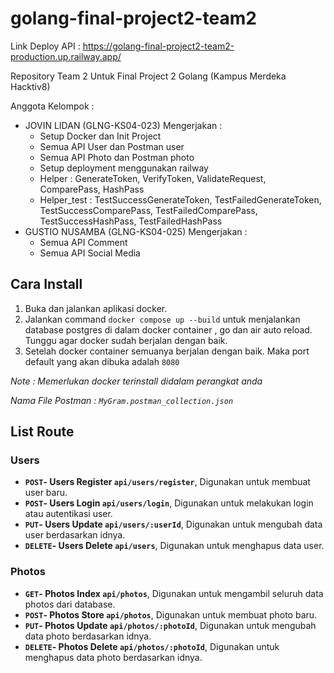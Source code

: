 # golang-final-project2-team2

Link Deploy API : https://golang-final-project2-team2-production.up.railway.app/

Repository Team 2 Untuk Final Project 2 Golang (Kampus Merdeka Hacktiv8)

Anggota Kelompok :

- JOVIN LIDAN (GLNG-KS04-023)
  Mengerjakan :
  - Setup Docker dan Init Project
  - Semua API User dan Postman user
  - Semua API Photo dan Postman photo
  - Setup deployment menggunakan railway
  - Helper : GenerateToken, VerifyToken, ValidateRequest, ComparePass, HashPass
  - Helper_test : TestSuccessGenerateToken, TestFailedGenerateToken, TestSuccessComparePass, TestFailedComparePass, TestSuccessHashPass, TestFailedHashPass
- GUSTIO NUSAMBA (GLNG-KS04-025)
  Mengerjakan :
  - Semua API Comment
  - Semua API Social Media

## Cara Install

1. Buka dan jalankan aplikasi docker.
2. Jalankan command `docker compose up --build` untuk menjalankan database postgres di dalam docker container , go dan air auto reload. Tunggu agar docker sudah berjalan dengan baik.
3. Setelah docker container semuanya berjalan dengan baik. Maka port default yang akan dibuka adalah `8080`

_Note : Memerlukan docker terinstall didalam perangkat anda_

_Nama File Postman : `MyGram.postman_collection.json`_

## List Route
### Users
- **`POST`- Users Register `api/users/register`**, Digunakan untuk membuat user baru.
- **`POST`- Users Login `api/users/login`**, Digunakan untuk melakukan login atau autentikasi user.
- **`PUT`- Users Update `api/users/:userId`**, Digunakan untuk mengubah data user berdasarkan idnya.
- **`DELETE`- Users Delete `api/users`**, Digunakan untuk menghapus data user.

### Photos
- **`GET`- Photos Index `api/photos`**, Digunakan untuk mengambil seluruh data photos dari database.
- **`POST`- Photos Store `api/photos`**, Digunakan untuk membuat photo baru.
- **`PUT`- Photos Update `api/photos/:photoId`**, Digunakan untuk mengubah data photo berdasarkan idnya.
- **`DELETE`- Photos Delete `api/photos/:photoId`**, Digunakan untuk menghapus data photo berdasarkan idnya.
